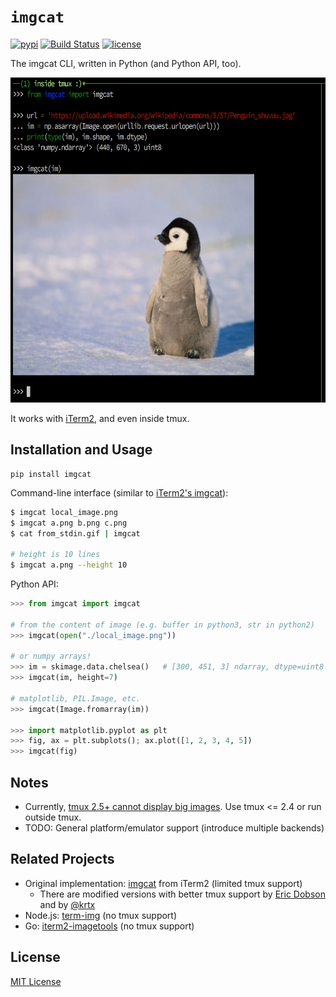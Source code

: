 `imgcat`
========

[![pypi](https://img.shields.io/pypi/v/imgcat.svg?maxAge=86400)](https://pypi.python.org/pypi/imgcat)
[![Build Status](https://travis-ci.org/wookayin/python-imgcat.svg?branch=master)](https://travis-ci.org/wookayin/python-imgcat)
[![license](https://img.shields.io/github/license/wookayin/python-imgcat.svg?maxAge=86400)](LICENSE)

The imgcat CLI, written in Python (and Python API, too).

<img src="./screenshot.png" width="640" height="520" />

It works with [iTerm2](https://www.iterm2.com/documentation-images.html), and even inside tmux.


Installation and Usage
----------------------

```
pip install imgcat
```

Command-line interface (similar to [iTerm2's imgcat][iTerm2_imgcat]):

```bash
$ imgcat local_image.png
$ imgcat a.png b.png c.png
$ cat from_stdin.gif | imgcat

# height is 10 lines
$ imgcat a.png --height 10
```

Python API:

```python
>>> from imgcat import imgcat

# from the content of image (e.g. buffer in python3, str in python2)
>>> imgcat(open("./local_image.png"))

# or numpy arrays!
>>> im = skimage.data.chelsea()   # [300, 451, 3] ndarray, dtype=uint8
>>> imgcat(im, height=7)

# matplotlib, PIL.Image, etc.
>>> imgcat(Image.fromarray(im))

>>> import matplotlib.pyplot as plt
>>> fig, ax = plt.subplots(); ax.plot([1, 2, 3, 4, 5])
>>> imgcat(fig)
```

Notes
-----

* Currently, [tmux 2.5+ cannot display big images][tmux_gh1502]. Use tmux <= 2.4 or run outside tmux.
* TODO: General platform/emulator support (introduce multiple backends)


Related Projects
----------------

* Original implementation: [imgcat][iTerm2_imgcat] from iTerm2  (limited tmux support)
  * There are modified versions with better tmux support by [Eric Dobson](https://gitlab.com/gnachman/iterm2/issues/3898#note_14097715) and by [@krtx](https://gist.github.com/krtx/533d33d6cc49ecbbb8fab0ae871059ec)
* Node.js: [term-img](https://github.com/sindresorhus/term-img) (no tmux support)
* Go: [iterm2-imagetools](https://github.com/olivere/iterm2-imagetools) (no tmux support)


[iTerm2_imgcat]: https://github.com/gnachman/iTerm2/blob/master/tests/imgcat
[tmux_gh1502]: https://github.com/tmux/tmux/issues/1502


License
-------

[MIT License](LICENSE)
